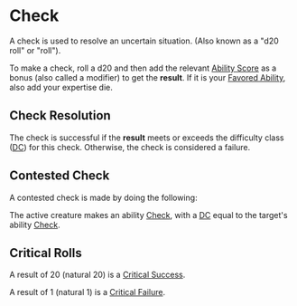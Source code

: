 # Check

A check is used to resolve an uncertain situation. (Also known as a "d20 roll" or "roll").

To make a check, roll a d20 and then add the relevant [Ability Score](../../Player%20Characters/Chosen%20Statistics/Ability%20Scores.md) as a bonus (also called a modifier) to get the **result**. If it is your [Favored Ability](../../Player%20Characters/Favored%20Ability.md), also add your expertise die.

## Check Resolution

The check is successful if the **result** meets or exceeds the difficulty class ([DC](DC.md)) for this check. Otherwise, the check is considered a failure.

## Contested Check

A contested check is made by doing the following:

The active creature makes an ability [Check](), with a [DC](DC.md) equal to the target's ability [Check]().

## Critical Rolls

A result of 20 (natural 20) is a [Critical Success](Die%20Rolling%20Mechanics/Critical%20Success.md).

A result of 1 (natural 1) is a [Critical Failure](Die%20Rolling%20Mechanics/Critical%20Failure.md).
